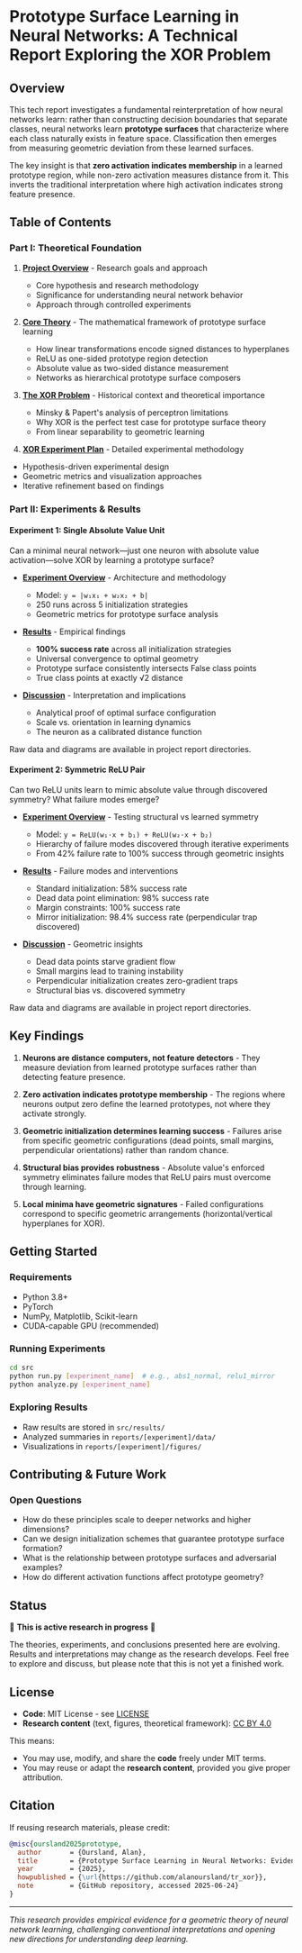 # Prototype Surface Learning in Neural Networks: A Technical Report Exploring the XOR Problem

## Overview

This tech report investigates a fundamental reinterpretation of how neural networks learn: rather than constructing decision boundaries that separate classes, neural networks learn **prototype surfaces** that characterize where each class naturally exists in feature space. Classification then emerges from measuring geometric deviation from these learned surfaces.

The key insight is that **zero activation indicates membership** in a learned prototype region, while non-zero activation measures distance from it. This inverts the traditional interpretation where high activation indicates strong feature presence.

## Table of Contents

### Part I: Theoretical Foundation

1. **[Project Overview](notes/overview.md)** - Research goals and approach
   - Core hypothesis and research methodology
   - Significance for understanding neural network behavior
   - Approach through controlled experiments

2. **[Core Theory](notes/core_theory.md)** - The mathematical framework of prototype surface learning
   - How linear transformations encode signed distances to hyperplanes
   - ReLU as one-sided prototype region detection
   - Absolute value as two-sided distance measurement
   - Networks as hierarchical prototype surface composers

3. **[The XOR Problem](notes/xor_problem.md)** - Historical context and theoretical importance
   - Minsky & Papert's analysis of perceptron limitations
   - Why XOR is the perfect test case for prototype surface theory
   - From linear separability to geometric learning

4. **[XOR Experiment Plan](notes/xor_experiment_plan.md)** - Detailed experimental methodology
  - Hypothesis-driven experimental design
  - Geometric metrics and visualization approaches
  - Iterative refinement based on findings


### Part II: Experiments & Results

#### Experiment 1: Single Absolute Value Unit

Can a minimal neural network—just one neuron with absolute value activation—solve XOR by learning a prototype surface?

- **[Experiment Overview](reports/abs1/abs1_overview.md)** - Architecture and methodology
  - Model: `y = |w₁x₁ + w₂x₂ + b|`
  - 250 runs across 5 initialization strategies
  - Geometric metrics for prototype surface analysis

- **[Results](reports/abs1/abs1_results.md)** - Empirical findings
  - **100% success rate** across all initialization strategies
  - Universal convergence to optimal geometry
  - Prototype surface consistently intersects False class points
  - True class points at exactly √2 distance

- **[Discussion](reports/abs1/abs1_discussion.md)** - Interpretation and implications
  - Analytical proof of optimal surface configuration
  - Scale vs. orientation in learning dynamics
  - The neuron as a calibrated distance function

Raw data and diagrams are available in project report directories.

#### Experiment 2: Symmetric ReLU Pair

Can two ReLU units learn to mimic absolute value through discovered symmetry? What failure modes emerge?

- **[Experiment Overview](reports/relu1/relu1_overview.md)** - Testing structural vs learned symmetry
  - Model: `y = ReLU(w₁·x + b₁) + ReLU(w₂·x + b₂)`
  - Hierarchy of failure modes discovered through iterative experiments
  - From 42% failure rate to 100% success through geometric insights

- **[Results](reports/relu1/relu1_results.md)** - Failure modes and interventions
  - Standard initialization: 58% success rate
  - Dead data point elimination: 98% success rate
  - Margin constraints: 100% success rate
  - Mirror initialization: 98.4% success rate (perpendicular trap discovered)

- **[Discussion](reports/relu1/relu1_discussion.md)** - Geometric insights
  - Dead data points starve gradient flow
  - Small margins lead to training instability
  - Perpendicular initialization creates zero-gradient traps
  - Structural bias vs. discovered symmetry

Raw data and diagrams are available in project report directories.

## Key Findings

1. **Neurons are distance computers, not feature detectors** - They measure deviation from learned prototype surfaces rather than detecting feature presence.

2. **Zero activation indicates prototype membership** - The regions where neurons output zero define the learned prototypes, not where they activate strongly.

3. **Geometric initialization determines learning success** - Failures arise from specific geometric configurations (dead points, small margins, perpendicular orientations) rather than random chance.

4. **Structural bias provides robustness** - Absolute value's enforced symmetry eliminates failure modes that ReLU pairs must overcome through learning.

5. **Local minima have geometric signatures** - Failed configurations correspond to specific geometric arrangements (horizontal/vertical hyperplanes for XOR).

## Getting Started

### Requirements
- Python 3.8+
- PyTorch
- NumPy, Matplotlib, Scikit-learn
- CUDA-capable GPU (recommended)

### Running Experiments
```bash
cd src
python run.py [experiment_name]  # e.g., abs1_normal, relu1_mirror
python analyze.py [experiment_name]
```

### Exploring Results
- Raw results are stored in `src/results/`
- Analyzed summaries in `reports/[experiment]/data/`
- Visualizations in `reports/[experiment]/figures/`

## Contributing & Future Work

### Open Questions
- How do these principles scale to deeper networks and higher dimensions?
- Can we design initialization schemes that guarantee prototype surface formation?
- What is the relationship between prototype surfaces and adversarial examples?
- How do different activation functions affect prototype geometry?

## Status

🚧 **This is active research in progress** 🚧

The theories, experiments, and conclusions presented here are evolving. Results and interpretations may change as the research develops. Feel free to explore and discuss, but please note that this is not yet a finished work.

## License

- **Code**: MIT License - see [LICENSE](LICENSE)
- **Research content** (text, figures, theoretical framework): [CC BY 4.0](https://creativecommons.org/licenses/by/4.0/)

This means:
- You may use, modify, and share the **code** freely under MIT terms.
- You may reuse or adapt the **research content**, provided you give proper attribution.

## Citation

If reusing research materials, please credit:
```bibtex
@misc{oursland2025prototype,
  author       = {Oursland, Alan},
  title        = {Prototype Surface Learning in Neural Networks: Evidence from XOR (Work in Progress)},
  year         = {2025},
  howpublished = {\url{https://github.com/alanoursland/tr_xor}},
  note         = {GitHub repository, accessed 2025-06-24}
}
```

---

*This research provides empirical evidence for a geometric theory of neural network learning, challenging conventional interpretations and opening new directions for understanding deep learning.*